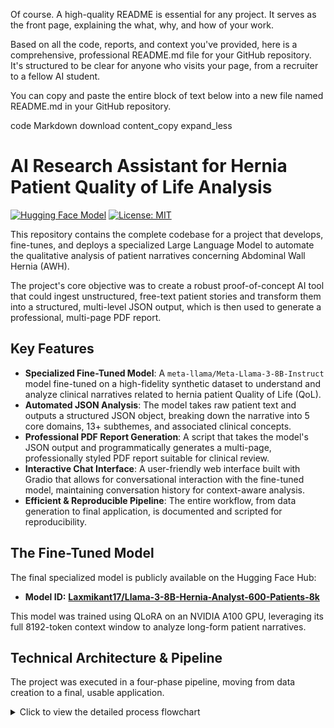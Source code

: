 Of course. A high-quality README is essential for any project. It serves as the front page, explaining the what, why, and how of your work.

Based on all the code, reports, and context you've provided, here is a comprehensive, professional README.md file for your GitHub repository. It's structured to be clear for anyone who visits your page, from a recruiter to a fellow AI student.

You can copy and paste the entire block of text below into a new file named README.md in your GitHub repository.

code
Markdown
download
content_copy
expand_less

# AI Research Assistant for Hernia Patient Quality of Life Analysis

[![Hugging Face Model](https://img.shields.io/badge/🤗%20Hugging%20Face-Model-yellow)](https://huggingface.co/Laxmikant17/Llama-3-8B-Hernia-Analyst-600-Patients-8k)
[![License: MIT](https://img.shields.io/badge/License-MIT-green.svg)](https://opensource.org/licenses/MIT)

This repository contains the complete codebase for a project that develops, fine-tunes, and deploys a specialized Large Language Model to automate the qualitative analysis of patient narratives concerning Abdominal Wall Hernia (AWH).

The project's core objective was to create a robust proof-of-concept AI tool that could ingest unstructured, free-text patient stories and transform them into a structured, multi-level JSON output, which is then used to generate a professional, multi-page PDF report.

## Key Features

- **Specialized Fine-Tuned Model**: A `meta-llama/Meta-Llama-3-8B-Instruct` model fine-tuned on a high-fidelity synthetic dataset to understand and analyze clinical narratives related to hernia patient Quality of Life (QoL).
- **Automated JSON Analysis**: The model takes raw patient text and outputs a structured JSON object, breaking down the narrative into 5 core domains, 13+ subthemes, and associated clinical concepts.
- **Professional PDF Report Generation**: A script that takes the model's JSON output and programmatically generates a multi-page, professionally styled PDF report suitable for clinical review.
- **Interactive Chat Interface**: A user-friendly web interface built with Gradio that allows for conversational interaction with the fine-tuned model, maintaining conversation history for context-aware analysis.
- **Efficient & Reproducible Pipeline**: The entire workflow, from data generation to final application, is documented and scripted for reproducibility.

## The Fine-Tuned Model

The final specialized model is publicly available on the Hugging Face Hub:

- **Model ID:** [**Laxmikant17/Llama-3-8B-Hernia-Analyst-600-Patients-8k**](https://huggingface.co/Laxmikant17/Llama-3-8B-Hernia-Analyst-600-Patients-8k)

This model was trained using QLoRA on an NVIDIA A100 GPU, leveraging its full 8192-token context window to analyze long-form patient narratives.

## Technical Architecture & Pipeline

The project was executed in a four-phase pipeline, moving from data creation to a final, usable application.

<details>
<summary>Click to view the detailed process flowchart</summary>


Repository Structure

This repository contains the scripts for each major phase of the project:

final_data_generation_code.py: Phase 1. Script to generate the synthetic patient dataset using a hybrid procedural and LLM-based approach.

fine_tune_increased_token.py: Phase 2. The complete script for fine-tuning the Llama 3 8B model on the generated dataset.

final_version_testing_latest_model_with_pdf.py: Phase 3. The final application that runs inference on a patient file and generates a detailed PDF report.

chatbot_with_interface.py: Phase 4. A script to launch a user-friendly Gradio web interface for interactive chat with the model.

requirements.txt: A list of all necessary Python packages.

Setup and Usage
Prerequisites

Python 3.9+

Git

An NVIDIA GPU with CUDA support is required for fine-tuning and local inference with the full model.

1. Clone the Repository
code
Bash
download
content_copy
expand_less
IGNORE_WHEN_COPYING_START
IGNORE_WHEN_COPYING_END
git clone https://github.com/your-username/your-repo-name.git
cd your-repo-name
2. Create a Virtual Environment and Install Dependencies

It is highly recommended to use a virtual environment.

code
Bash
download
content_copy
expand_less
IGNORE_WHEN_COPYING_START
IGNORE_WHEN_COPYING_END
python -m venv venv
source venv/bin/activate  # On Windows, use `venv\Scripts\activate`

pip install -r requirements.txt
3. Set Up Environment Variables

You will need API keys for Hugging Face and Google (for data generation). Create a file named .env in the root directory and add your keys:

code
Code
download
content_copy
expand_less
IGNORE_WHEN_COPYING_START
IGNORE_WHEN_COPYING_END
HF_TOKEN="your_hugging_face_api_token"
GOOGLE_API_KEY="your_google_api_key"

Note: The scripts provided use Google Colab's userdata for secrets management. For local execution, you would need to modify the scripts to load these variables from the .env file (e.g., using the python-dotenv library).

4. Running the Scripts

The scripts are designed to be run in sequence within a Google Colab environment, but can be adapted for local execution.

Generate the Dataset:

Run the final_data_generation_code.py notebook. This will produce the patients_dataset.json file.

You will need to manually process this into the (input, output) .jsonl format for the next step.

Fine-Tune the Model:

Run the fine_tune_increased_token.py notebook.

Upload your .jsonl training file when prompted.

This will train the model and save the LoRA adapter.

Run the Final Application (Inference & PDF Report):

Run the final_version_testing_latest_model_with_pdf.py notebook.

First, it will load the model and ask for a patient's raw data file. It will run the analysis and save an analysis_of_[...].json file.

The second part of the script will then ask for this analysis file to generate the final Detailed_Report_for_[...].pdf.

Launch the Chatbot Interface:

Run the chatbot_with_interface.py notebook.

This will load the model and provide a public Gradio URL for you to interact with the chatbot in your browser.

Technologies Used

AI & Machine Learning: Python, PyTorch, Hugging Face (Transformers, PEFT, Datasets, Accelerate), bitsandbytes, TRL

Data Generation: Google Gemini API

Web Interface: Gradio

PDF Generation: ReportLab

Environment: Google Colab, NVIDIA A100 GPU

License

This project is licensed under the MIT License. See the LICENSE file for details.

code
Code
download
content_copy
expand_less
IGNORE_WHEN_COPYING_START
IGNORE_WHEN_COPYING_END
